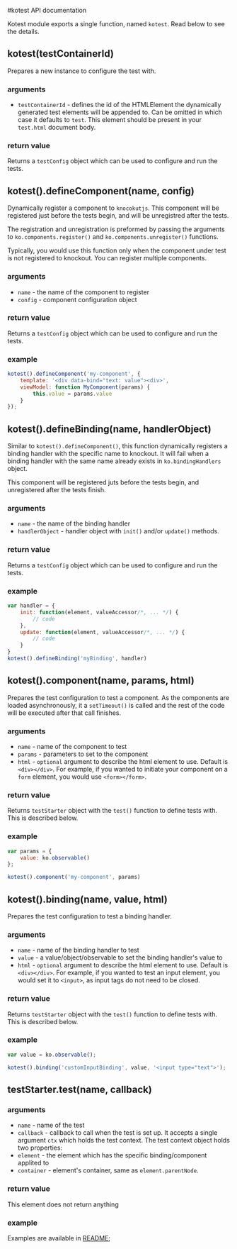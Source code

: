 #kotest API documentation

Kotest module exports a single function, named `kotest`. Read below to see the
details.

## kotest(testContainerId)
Prepares a new instance to configure the test with.

### arguments
- `testContainerId` - defines the id of the HTMLElement the dynamically
generated test elements will be appended to. Can be omitted in which case it
defaults to `test`. This element should be present in your `test.html` document
body.

### return value
Returns a `testConfig` object which can be used to configure and run the tests.

## kotest().defineComponent(name, config)
Dynamically register a component to `knocokutjs`. This component will be
registered just before the tests begin, and will be unregistred after the tests.

The registration and unregistration is preformed by passing the arguments to
`ko.components.register()` and `ko.components.unregister()` functions.

Typically, you would use this function only when the component under test is
not registered to knockout. You can register multiple components.

### arguments
- `name` - the name of the component to register
- `config` - component configuration object

### return value
Returns a `testConfig` object which can be used to configure and run the tests.

### example
```javascript
kotest().defineComponent('my-component', {
    template: '<div data-bind="text: value"><div>',
    viewModel: function MyComponent(params) {
        this.value = params.value
    }
});
```

## kotest().defineBinding(name, handlerObject)
Similar to `kotest().defineComponent()`, this function dynamically registers a
binding handler with the specific name to knockout. It will fail when a binding
handler with the same name already exists in `ko.bindingHandlers` object.

This component will be registered juts before the tests begin, and unregistered
after the tests finish.

### arguments
- `name` - the name of the binding handler
- `handlerObject` - handler object with `init()` and/or `update()` methods.

### return value
Returns a `testConfig` object which can be used to configure and run the tests.

### example
```javascript
var handler = {
    init: function(element, valueAccessor/*, ... */) {
        // code
    },
    update: function(element, valueAccessor/*, ... */) {
        // code
    }
}
kotest().defineBinding('myBinding', handler)
```

## kotest().component(name, params, html)
Prepares the test configuration to test a component. As the components are
loaded asynchronously, it a `setTimeout()` is called and the rest of the
code will be executed after that call finishes.

### arguments
- `name` - name of the component to test
- `params` - parameters to set to the component
- `html` - `optional` argument to describe the html element to use. Default is
`<div></div>`. For example, if you wanted to initiate your component on a `form`
element, you would use `<form></form>`.

### return value
Returns `testStarter` object with the `test()` function to define tests with.
This is described below.

### example
```javascript
var params = {
    value: ko.observable()
};

kotest().component('my-component', params)
```

## kotest().binding(name, value, html)

Prepares the test configuration to test a binding handler.

### arguments
- `name` - name of the binding handler to test
- `value` - a value/object/observable to set the binding handler's value to
- `html` - `optional` argument to describe the html element to use. Default is
`<div></div>`. For example, if you wanted to test an input element, you would
set it to `<input>`, as input tags do not need to be closed.

### return value
Returns `testStarter` object with the `test()` function to define tests with.
This is described below.

### example
```javascript
var value = ko.observable();

kotest().binding('customInputBinding', value, '<input type="text">');
```

## testStarter.test(name, callback)

### arguments
- `name` - name of the test
- `callback` - callback to call when the test is set up. It accepts a single
argument `ctx` which holds the test context. The test context object holds
two properties:
- `element` - the element which has the specific binding/component applited to
- `container` - element's container, same as `element.parentNode`.

### return value
This element does not return anything

### example
Examples are available in [README](README.md);
